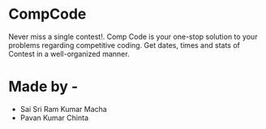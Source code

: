 # CompCode
 Never miss a single contest!. Comp Code is your one-stop solution to your problems regarding competitive coding. Get dates, times and stats of Contest in a well-organized manner.

# Made by - 
 - Sai Sri Ram Kumar Macha
 - Pavan Kumar Chinta
